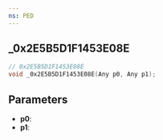 ```yaml
---
ns: PED
---
```

## _0x2E5B5D1F1453E08E

```c
// 0x2E5B5D1F1453E08E
void _0x2E5B5D1F1453E08E(Any p0, Any p1);
```

## Parameters
* **p0**:
* **p1**:
